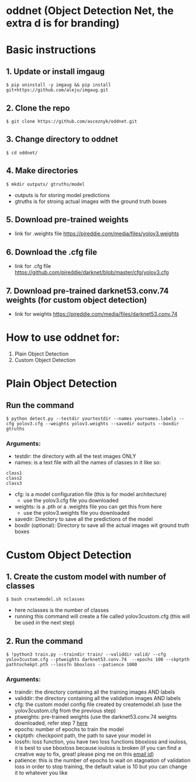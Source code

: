# oddnet (Object Detection Net, the extra d is for branding)

# Basic instructions

## 1. Update or install imgaug
```
$ pip uninstall -y imgaug && pip install git+https://github.com/aleju/imgaug.git
```

## 2. Clone the repo
```
$ git clone https://github.com/asceznyk/oddnet.git
```

## 3. Change directory to oddnet
```
$ cd oddnet/
```

## 4. Make directories
```
$ mkdir outputs/ gtruths/model
```
- outputs is for storing model predictions
- gtruths is for stroing actual images with the ground truth boxes

## 5. Download pre-trained weights
- link for .weights file https://pjreddie.com/media/files/yolov3.weights

## 6. Download the .cfg file
- link for .cfg file https://github.com/pjreddie/darknet/blob/master/cfg/yolov3.cfg

## 7. Download pre-trained darknet53.conv.74 weights (for custom object detection)
- link for weights https://pjreddie.com/media/files/darknet53.conv.74

# How to use oddnet for: 
1. Plain Object Detection 
2. Custom Object Detection

# Plain Object Detection

## Run the command
```
$ python detect.py --testdir yourtestdir --names yournames.labels --cfg yolov3.cfg --weights yolov3.weights --savedir outputs --boxdir gtruths
```
### Arguments:
- testdir: the directory with all the test images ONLY
- names: is a text file with all the names of classes in it like so:
```
class1
class2
class3
```
- cfg: is a model configuration file (this is for model architecture)
  * use the yolov3.cfg file you downloaded 
- weights: is a .pth or a .weights file you can get this from here
  * use the yolov3.weights file you downloaded
- savedir: Directory to save all the predictions of the model
- boxdir (optional):  Directory to save all the actual images wit ground truth boxes

# Custom Object Detection

## 1.  Create the custom model with number of classes
```
$ bash createmodel.sh nclasses
```
- here nclasses is the number of classes
- running this command will create a file called yolov3custom.cfg (this will be used in the next step)

## 2. Run the command
```
$ !python3 train.py --traindir train/ --validdir valid/ --cfg yolov3custom.cfg --ptweights darknet53.conv.74  --epochs 100 --ckptpth pathtochekpt.pth --lossfn bboxloss --patience 1000
```
### Arguments:
- traindir: the directory containing all the training images AND labels
- validdir: the directory containing all the validation images AND labels
- cfg: the custom model config file created by createmodel.sh (use the yolov3custom.cfg from the previous step)
- ptweights: pre-trained weights (use the darknet53.conv.74 weights downloaded, refer step 7 [here](https://github.com/asceznyk/oddnet/blob/main/README.md#7-download-pre-trained-darknet53conv74-weights-for-custom-object-detection)
- epochs: number of epochs to train the model
- ckptpth: checkpoint path, the path to save your model in
- lossfn: loss function, you have two loss functions bboxloss and iouloss, it is best to use bboxloss because iouloss is broken (if you can find a creative way to fix, great! please ping me on this [email id](asceznyk@gmail.com))
- patience: this is the number of epochs to wait on stagnation of validation loss in order to stop training, the default value is 10 but you can change it to whatever you like
